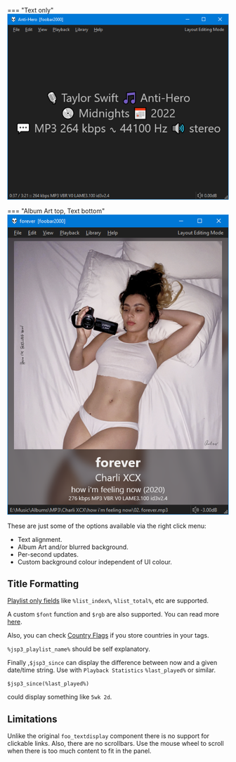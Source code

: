 === "Text only"
	![text only](../images/text-display-1.png)

=== "Album Art top, Text bottom"
	![text album art](../images/text-display-2.png)

These are just some of the options available via the right click menu:

- Text alignment.
- Album Art and/or blurred background.
- Per-second updates.
- Custom background colour independent of UI colour.

## Title Formatting
[Playlist only fields](https://wiki.hydrogenaud.io/index.php?title=Foobar2000:Title_Formatting_Reference#Playlist-only_fields) like `%list_index%`, `%list_total%`, etc are supported.

A custom `$font` function and `$rgb` are also supported. You can read more [here](../docs/guides/font-rgb.md).

Also, you can check [Country Flags](../docs/guides/country-flags.md) if you store countries in your tags.

`%jsp3_playlist_name%` should be self explanatory.

Finally ,`$jsp3_since` can display the difference between now and a given date/time string.
Use with `Playback Statistics` `%last_played%` or similar.

```
$jsp3_since(%last_played%)
```

could display something like `5wk 2d`.

## Limitations
Unlike the original `foo_textdisplay` component there is no support for clickable links. Also,
there are no scrollbars. Use the mouse wheel to scroll when there is too much content to
fit in the panel.
